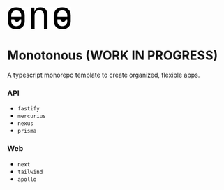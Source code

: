 ![monotonous' logo](https://github.com/kidqueb/monotonous/blob/master/logo.png?raw=true)

# Monotonous (WORK IN PROGRESS)

A typescript monorepo template to create organized, flexible apps.

### API

- `fastify`
- `mercurius`
- `nexus`
- `prisma`

### Web

- `next`
- `tailwind`
- `apollo`
